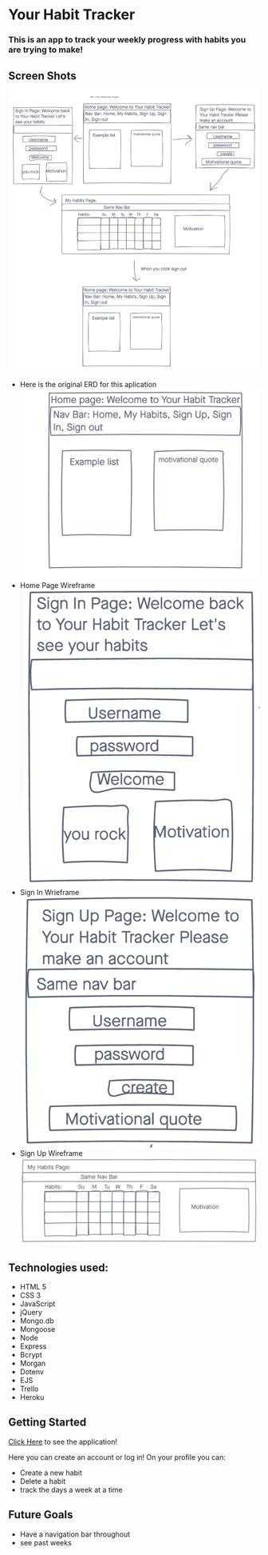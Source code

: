 # Your Habit Tracker

### This is an app to track your weekly progress with habits you are trying to make!

## Screen Shots
![ERD](./files/Project-2-ERD.png)
- Here is the original ERD for this aplication
![HomePage](./files/HomePage.png)
- Home Page Wireframe
![SignIn](./files/SignIn.png)
- Sign In Wrieframe
![SignUp](./files/SignUp.png)
- Sign Up Wireframe
![Tracker](./files/Tracker.png)

## Technologies used:
- HTML 5
- CSS 3
- JavaScript
- jQuery 
- Mongo.db
- Mongoose
- Node
- Express
- Bcrypt
- Morgan
- Dotenv
- EJS
- Trello
- Heroku

## Getting Started
[Click Here](https://your-habit-tracker.herokuapp.com/) to see the application!

Here you can create an account or log in!
On your profile you can:
- Create a new habit
- Delete a habit
- track the days a week at a time

## Future Goals
- Have a navigation bar throughout
- see past weeks
